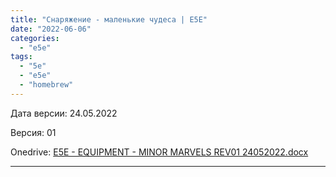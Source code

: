 ```yaml
---
title: "Снаряжение - маленькие чудеса | E5E"
date: "2022-06-06"
categories: 
  - "e5e"
tags: 
  - "5e"
  - "e5e"
  - "homebrew"
---
```


Дата версии: 24.05.2022

Версия: 01

Onedrive: [E5E - EQUIPMENT - MINOR MARVELS REV01 24052022.docx](https://1drv.ms/w/s!Atcrhwwo1lBA19gW10b7u4uBlvVVDQ?e=YyrggM)

* * *
